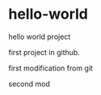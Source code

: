 # hello-world
hello world project

first project in github.

first modification from git

second mod

